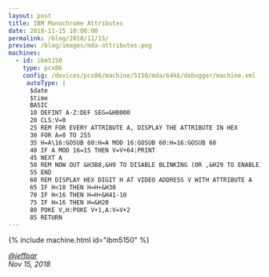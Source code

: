 ```yaml
---
layout: post
title: IBM Monochrome Attributes
date: 2018-11-15 10:00:00
permalink: /blog/2018/11/15/
preview: /blog/images/mda-attributes.png
machines:
  - id: ibm5150
    type: pcx86
    config: /devices/pcx86/machine/5150/mda/64kb/debugger/machine.xml
     autoType: |
      $date
      $time
      BASIC
      10 DEFINT A-Z:DEF SEG=&HB000
      20 CLS:V=0
      25 REM FOR EVERY ATTRIBUTE A, DISPLAY THE ATTRIBUTE IN HEX
      30 FOR A=0 TO 255
      35 H=A\16:GOSUB 60:H=A MOD 16:GOSUB 60:H=16:GOSUB 60
      40 IF A MOD 16=15 THEN V=V+64:PRINT
      45 NEXT A
      50 REM NOW OUT &H3B8,&H9 TO DISABLE BLINKING (OR ,&H29 TO ENABLE)
      55 END
      60 REM DISPLAY HEX DIGIT H AT VIDEO ADDRESS V WITH ATTRIBUTE A
      65 IF H<10 THEN H=H+&H30
      70 IF H<16 THEN H=H+&H41-10
      75 IF H=16 THEN H=&H20
      80 POKE V,H:POKE V+1,A:V=V+2
      85 RETURN
---
```


{% include machine.html id="ibm5150" %}

*[@jeffpar](https://jeffpar.com)*  
*Nov 15, 2018*
